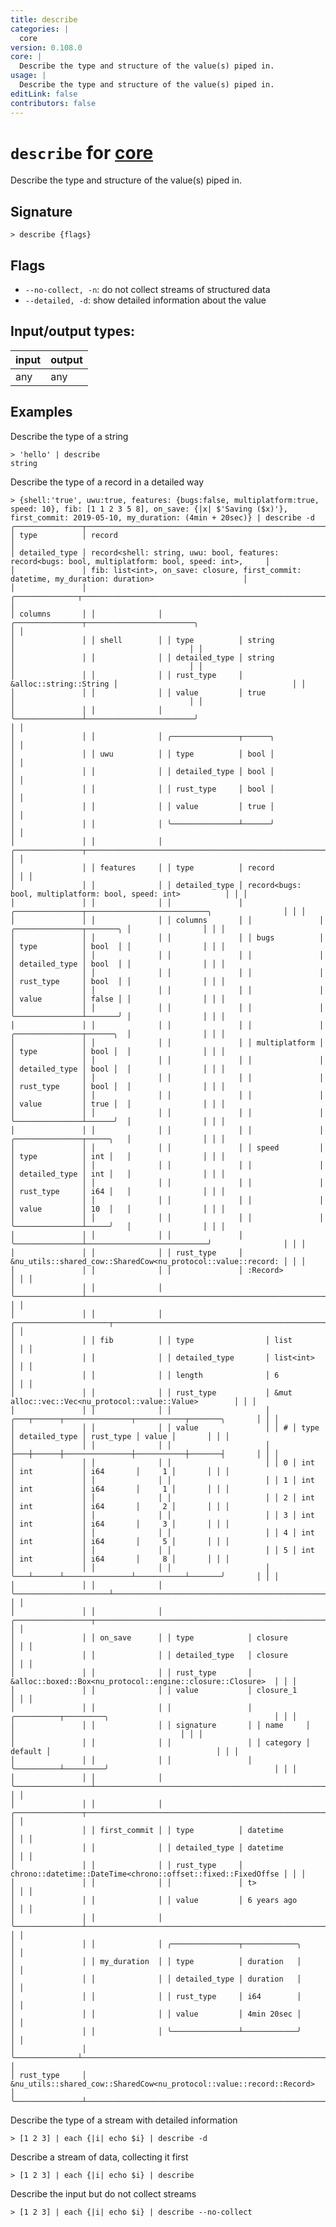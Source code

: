 ```yaml
---
title: describe
categories: |
  core
version: 0.108.0
core: |
  Describe the type and structure of the value(s) piped in.
usage: |
  Describe the type and structure of the value(s) piped in.
editLink: false
contributors: false
---
```

<!-- This file is automatically generated. Please edit the command in https://github.com/nushell/nushell instead. -->

# `describe` for [core](/commands/categories/core.md)

<div class='command-title'>Describe the type and structure of the value(s) piped in.</div>

## Signature

```> describe {flags} ```

## Flags

 -  `--no-collect, -n`: do not collect streams of structured data
 -  `--detailed, -d`: show detailed information about the value


## Input/output types:

| input | output |
| ----- | ------ |
| any   | any    |
## Examples

Describe the type of a string
```nu
> 'hello' | describe
string
```

Describe the type of a record in a detailed way
```nu
> {shell:'true', uwu:true, features: {bugs:false, multiplatform:true, speed: 10}, fib: [1 1 2 3 5 8], on_save: {|x| $'Saving ($x)'}, first_commit: 2019-05-10, my_duration: (4min + 20sec)} | describe -d
╭───────────────┬─────────────────────────────────────────────────────────────────────────────────────────────────────╮
│ type          │ record                                                                                              │
│ detailed_type │ record<shell: string, uwu: bool, features: record<bugs: bool, multiplatform: bool, speed: int>,     │
│               │ fib: list<int>, on_save: closure, first_commit: datetime, my_duration: duration>                    │
│               │ ╭──────────────┬──────────────────────────────────────────────────────────────────────────────────╮ │
│ columns       │ │              │ ╭───────────────┬────────────────────────╮                                       │ │
│               │ │ shell        │ │ type          │ string                 │                                       │ │
│               │ │              │ │ detailed_type │ string                 │                                       │ │
│               │ │              │ │ rust_type     │ &alloc::string::String │                                       │ │
│               │ │              │ │ value         │ true                   │                                       │ │
│               │ │              │ ╰───────────────┴────────────────────────╯                                       │ │
│               │ │              │ ╭───────────────┬──────╮                                                         │ │
│               │ │ uwu          │ │ type          │ bool │                                                         │ │
│               │ │              │ │ detailed_type │ bool │                                                         │ │
│               │ │              │ │ rust_type     │ bool │                                                         │ │
│               │ │              │ │ value         │ true │                                                         │ │
│               │ │              │ ╰───────────────┴──────╯                                                         │ │
│               │ │              │ ╭───────────────┬──────────────────────────────────────────────────────────────╮ │ │
│               │ │ features     │ │ type          │ record                                                       │ │ │
│               │ │              │ │ detailed_type │ record<bugs: bool, multiplatform: bool, speed: int>          │ │ │
│               │ │              │ │               │ ╭───────────────┬───────────────────────────╮                │ │ │
│               │ │              │ │ columns       │ │               │ ╭───────────────┬───────╮ │                │ │ │
│               │ │              │ │               │ │ bugs          │ │ type          │ bool  │ │                │ │ │
│               │ │              │ │               │ │               │ │ detailed_type │ bool  │ │                │ │ │
│               │ │              │ │               │ │               │ │ rust_type     │ bool  │ │                │ │ │
│               │ │              │ │               │ │               │ │ value         │ false │ │                │ │ │
│               │ │              │ │               │ │               │ ╰───────────────┴───────╯ │                │ │ │
│               │ │              │ │               │ │               │ ╭───────────────┬──────╮  │                │ │ │
│               │ │              │ │               │ │ multiplatform │ │ type          │ bool │  │                │ │ │
│               │ │              │ │               │ │               │ │ detailed_type │ bool │  │                │ │ │
│               │ │              │ │               │ │               │ │ rust_type     │ bool │  │                │ │ │
│               │ │              │ │               │ │               │ │ value         │ true │  │                │ │ │
│               │ │              │ │               │ │               │ ╰───────────────┴──────╯  │                │ │ │
│               │ │              │ │               │ │               │ ╭───────────────┬─────╮   │                │ │ │
│               │ │              │ │               │ │ speed         │ │ type          │ int │   │                │ │ │
│               │ │              │ │               │ │               │ │ detailed_type │ int │   │                │ │ │
│               │ │              │ │               │ │               │ │ rust_type     │ i64 │   │                │ │ │
│               │ │              │ │               │ │               │ │ value         │ 10  │   │                │ │ │
│               │ │              │ │               │ │               │ ╰───────────────┴─────╯   │                │ │ │
│               │ │              │ │               │ ╰───────────────┴───────────────────────────╯                │ │ │
│               │ │              │ │ rust_type     │ &nu_utils::shared_cow::SharedCow<nu_protocol::value::record: │ │ │
│               │ │              │ │               │ :Record>                                                     │ │ │
│               │ │              │ ╰───────────────┴──────────────────────────────────────────────────────────────╯ │ │
│               │ │              │ ╭─────────────────────┬────────────────────────────────────────────────────────╮ │ │
│               │ │ fib          │ │ type                │ list                                                   │ │ │
│               │ │              │ │ detailed_type       │ list<int>                                              │ │ │
│               │ │              │ │ length              │ 6                                                      │ │ │
│               │ │              │ │ rust_type           │ &mut alloc::vec::Vec<nu_protocol::value::Value>        │ │ │
│               │ │              │ │                     │ ╭───┬──────┬───────────────┬───────────┬───────╮       │ │ │
│               │ │              │ │ value               │ │ # │ type │ detailed_type │ rust_type │ value │       │ │ │
│               │ │              │ │                     │ ├───┼──────┼───────────────┼───────────┼───────┤       │ │ │
│               │ │              │ │                     │ │ 0 │ int  │ int           │ i64       │     1 │       │ │ │
│               │ │              │ │                     │ │ 1 │ int  │ int           │ i64       │     1 │       │ │ │
│               │ │              │ │                     │ │ 2 │ int  │ int           │ i64       │     2 │       │ │ │
│               │ │              │ │                     │ │ 3 │ int  │ int           │ i64       │     3 │       │ │ │
│               │ │              │ │                     │ │ 4 │ int  │ int           │ i64       │     5 │       │ │ │
│               │ │              │ │                     │ │ 5 │ int  │ int           │ i64       │     8 │       │ │ │
│               │ │              │ │                     │ ╰───┴──────┴───────────────┴───────────┴───────╯       │ │ │
│               │ │              │ ╰─────────────────────┴────────────────────────────────────────────────────────╯ │ │
│               │ │              │ ╭─────────────────┬────────────────────────────────────────────────────────────╮ │ │
│               │ │ on_save      │ │ type            │ closure                                                    │ │ │
│               │ │              │ │ detailed_type   │ closure                                                    │ │ │
│               │ │              │ │ rust_type       │ &alloc::boxed::Box<nu_protocol::engine::closure::Closure>  │ │ │
│               │ │              │ │ value           │ closure_1                                                  │ │ │
│               │ │              │ │                 │ ╭──────────┬─────────╮                                     │ │ │
│               │ │              │ │ signature       │ │ name     │         │                                     │ │ │
│               │ │              │ │                 │ │ category │ default │                                     │ │ │
│               │ │              │ │                 │ ╰──────────┴─────────╯                                     │ │ │
│               │ │              │ ╰─────────────────┴────────────────────────────────────────────────────────────╯ │ │
│               │ │              │ ╭───────────────┬──────────────────────────────────────────────────────────────╮ │ │
│               │ │ first_commit │ │ type          │ datetime                                                     │ │ │
│               │ │              │ │ detailed_type │ datetime                                                     │ │ │
│               │ │              │ │ rust_type     │ chrono::datetime::DateTime<chrono::offset::fixed::FixedOffse │ │ │
│               │ │              │ │               │ t>                                                           │ │ │
│               │ │              │ │ value         │ 6 years ago                                                  │ │ │
│               │ │              │ ╰───────────────┴──────────────────────────────────────────────────────────────╯ │ │
│               │ │              │ ╭───────────────┬────────────╮                                                   │ │
│               │ │ my_duration  │ │ type          │ duration   │                                                   │ │
│               │ │              │ │ detailed_type │ duration   │                                                   │ │
│               │ │              │ │ rust_type     │ i64        │                                                   │ │
│               │ │              │ │ value         │ 4min 20sec │                                                   │ │
│               │ │              │ ╰───────────────┴────────────╯                                                   │ │
│               │ ╰──────────────┴──────────────────────────────────────────────────────────────────────────────────╯ │
│ rust_type     │ &nu_utils::shared_cow::SharedCow<nu_protocol::value::record::Record>                                │
╰───────────────┴─────────────────────────────────────────────────────────────────────────────────────────────────────╯
```

Describe the type of a stream with detailed information
```nu
> [1 2 3] | each {|i| echo $i} | describe -d

```

Describe a stream of data, collecting it first
```nu
> [1 2 3] | each {|i| echo $i} | describe

```

Describe the input but do not collect streams
```nu
> [1 2 3] | each {|i| echo $i} | describe --no-collect

```
